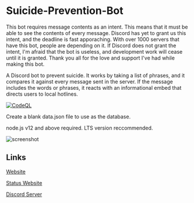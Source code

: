 # Suicide-Prevention-Bot


This bot requires message contents as an intent. This means that it must be able to see the contents of every message. Discord has yet to grant us this intent, and the deadline is fast apporaching. With over 1000 servers that have this bot, people are depending on it. If Discord does not grant the intent, I'm afraid that the bot is useless, and development work will cease until it is granted. Thank you all for the love and support I've had while making this bot.

A Discord bot to prevent suicide. It works by taking a list of phrases, and it compares it against every message sent in the server. If the message includes the words or phrases, it reacts with an informational embed that directs users to local hotlines.

[![CodeQL](https://github.com/Bobrobot1/Suicide-Prevention-Bot/actions/workflows/codeql-analysis.yml/badge.svg?branch=main)](https://github.com/Bobrobot1/Suicide-Prevention-Bot/actions/workflows/codeql-analysis.yml)

Create a blank data.json file to use as the database.

node.js v12 and above required. LTS version reccommended.


![screenshot](https://spbot.ml/sc2.png)

## Links
[Website](https://spbot.ml)

[Status Website](https://spbot.freshstatus.io)

[Discord Server](https://discord.com/invite/YHvfUqVgWS)
